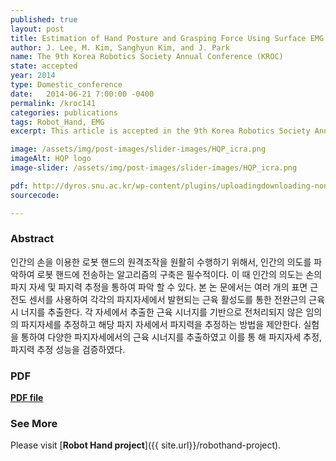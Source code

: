 ```yaml
---
published: true
layout: post
title: Estimation of Hand Posture and Grasping Force Using Surface EMG
author: J. Lee, M. Kim, Sanghyun Kim, and J. Park
name: The 9th Korea Robotics Society Annual Conference (KROC)
state: accepted
year: 2014
type: Domestic_conference
date:   2014-06-21 7:00:00 -0400
permalink: /kroc141
categories: publications
tags: Robot_Hand, EMG
excerpt: This article is accepted in the 9th Korea Robotics Society Annual Conference (KROC).

image: /assets/img/post-images/slider-images/HQP_icra.png
imageAlt: HQP logo
image-slider: /assets/img/post-images/slider-images/HQP_icra.png

pdf: http://dyros.snu.ac.kr/wp-content/plugins/uploadingdownloading-non-latin-filename/download.php?id=2295
sourcecode: 

---
```


### Abstract
인간의 손을 이용한 로봇 핸드의 원격조작을 원활히 수행하기 위해서, 인간의 의도를 파악하여 로봇 핸드에 전송하는
알고리즘의 구축은 필수적이다. 이 때 인간의 의도는 손의 파지 자세 및 파지력 추정을 통하여 파악 할 수 있다. 본 논
문에서는 여러 개의 표면 근전도 센서를 사용하여 각각의 파지자세에서 발현되는 근육 활성도를 통한 전완근의 근육 시
너지를 추출한다. 각 자세에서 추출한 근육 시너지를 기반으로 전처리되지 않은 임의의 파지자세를 추정하고 해당 파지
자세에서 파지력을 추정하는 방법을 제안한다. 실험을 통하여 다양한 파지자세에서의 근육 시너지를 추출하였고 이를 통
해 파지자세 추정, 파지력 추정 성능을 검증하였다.

### PDF 
[**PDF file**](http://dyros.snu.ac.kr/wp-content/plugins/uploadingdownloading-non-latin-filename/download.php?id=2295)

### See More
Please visit [**Robot Hand project**]({{ site.url}}/robothand-project).


